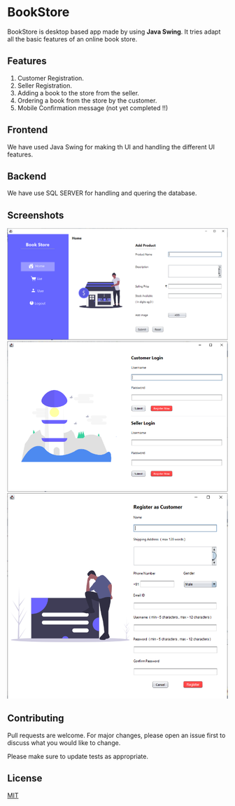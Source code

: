 # BookStore

BookStore is desktop based app made by using <b>Java Swing</b>. It tries adapt all the basic features of an online book store. 

## Features
<ol>
    <li>Customer Registration.</li>
    <li>Seller Registration.</li>
    <li>Adding a book to the store from the seller.</li>
    <li>Ordering a book from the store by the customer.</li>
    <li>Mobile Confirmation message (not yet completed !!)</li>
</ol>

## Frontend

We have used Java Swing for making th UI and handling the different UI features.

## Backend

We have use SQL SERVER for handling and quering the database.

## Screenshots
<img src="screenshots/BookStore1.png"></img>
<img src="screenshots/BookStore2.png"></img>
<img src="screenshots/BookStore3.png"></img>

## Contributing
Pull requests are welcome. For major changes, please open an issue first to discuss what you would like to change.

Please make sure to update tests as appropriate.

## License
[MIT](https://choosealicense.com/licenses/mit/)

